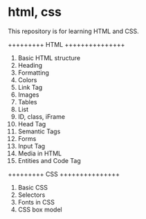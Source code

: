 # html, css
This repository is for learning HTML and CSS.

+++++++++ HTML +++++++++++++++
1. Basic HTML structure
2. Heading
3. Formatting
4. Colors
5. Link Tag
6. Images
7. Tables
8. List
9. ID, class, iFrame
10. Head Tag
11. Semantic Tags
12. Forms
13. Input Tag
14. Media in HTML
15. Entities and Code Tag


+++++++++ CSS +++++++++++++++
1. Basic CSS
2. Selectors
3. Fonts in CSS
4. CSS box model
